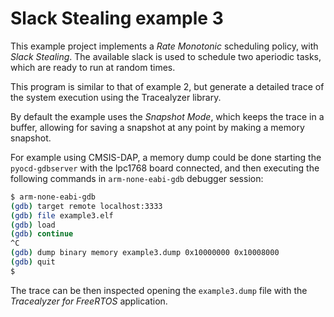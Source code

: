# Slack Stealing example 3
This example project implements a *Rate Monotonic* scheduling policy, with *Slack Stealing*. The available slack is used to schedule two aperiodic tasks, which are ready to run at random times.

This program is similar to that of example 2, but generate a detailed trace of the system execution using the Tracealyzer library.

By default the example uses the *Snapshot Mode*, which keeps the trace in a buffer, allowing for saving a snapshot at any point by making a memory snapshot.

For example using CMSIS-DAP, a memory dump could be done starting the `pyocd-gdbserver` with the lpc1768 board connected, and then executing the following commands in `arm-none-eabi-gdb` debugger session:

```bash
$ arm-none-eabi-gdb
(gdb) target remote localhost:3333
(gdb) file example3.elf
(gdb) load
(gdb) continue
^C
(gdb) dump binary memory example3.dump 0x10000000 0x10008000
(gdb) quit
$ 
```

The trace can be then inspected opening the `example3.dump` file with the *Tracealyzer for FreeRTOS* application.